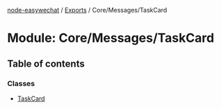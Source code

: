 [node-easywechat](../README.md) / [Exports](../modules.md) / Core/Messages/TaskCard

# Module: Core/Messages/TaskCard

## Table of contents

### Classes

- [TaskCard](../classes/Core_Messages_TaskCard.TaskCard.md)

